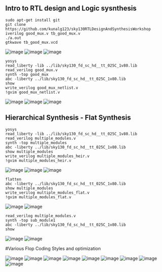 ## Intro to RTL design and Logic sysnthesis
    sudo apt-get install git 
    git clone https://github.com/kunalg123/sky130RTLDesignAndSynthesisWorkshop
    iverilog good_mux.v tb_good_mux.v
    ./a.out
    gtkwave tb_good_mux.vcd
    
![image](https://github.com/saivardhan3333/VSD-HD/assets/60193705/cc01300a-7138-4dc5-8486-c7c14e6fb597)
![image](https://github.com/saivardhan3333/VSD-HD/assets/60193705/a27021f3-44cb-4423-ba46-49aba9d543b9)
![image](https://github.com/saivardhan3333/VSD-HD/assets/60193705/1928beb6-abd2-457a-9718-31a38ffa8846)

    yosys
    read_liberty -lib ../lib/sky130_fd_sc_hd__tt_025C_1v80.lib
    read_verilog good_mux.v
    synth -top good_mux
    abc -liberty ../lib/sky130_fd_sc_hd__tt_025C_1v80.lib
    show
    write_verilog good_mux_netlist.v
    !gvim good_mux_netlist.v

![image](https://github.com/saivardhan3333/VSD-HD/assets/60193705/9421527c-4e47-4ac9-b6eb-20bdf9ab09a0)
![image](https://github.com/saivardhan3333/VSD-HD/assets/60193705/2a300b8a-46e4-4f10-8929-eccdfe83f5da)
![image](https://github.com/saivardhan3333/VSD-HD/assets/60193705/25bfe245-332d-4b9b-85f7-ccd3480b18fc)

## Hierarchical Synthesis - Flat Synthesis

    yosys
    read_liberty -lib ../lib/sky130_fd_sc_hd__tt_025C_1v80.lib
    read_verilog multiple_modules.v
    synth -top multiple_modules
    abc -liberty ../lib/sky130_fd_sc_hd__tt_025C_1v80.lib
    show multiple_modules
    write_verilog multiple_modules_heir.v
    !gvim multiple_modules_heir.v

![image](https://github.com/saivardhan3333/VSD-HD/assets/60193705/660fc878-aa18-4917-af9e-f82ebb62f536)
![image](https://github.com/saivardhan3333/VSD-HD/assets/60193705/599b1be8-a56b-43e6-887e-0b72258b1acd)
![image](https://github.com/saivardhan3333/VSD-HD/assets/60193705/fdaa8626-0b57-46d4-98e8-ba4eb0f93205)

    flatten
    abc -liberty ../lib/sky130_fd_sc_hd__tt_025C_1v80.lib
    show multiple_modules
    write_verilog multiple_modules_flat.v
    !gvim multiple_modules_flat.v

![image](https://github.com/saivardhan3333/VSD-HD/assets/60193705/c5c81aa7-4fd7-4be8-b29d-db6b6b5e50e8)
![image](https://github.com/saivardhan3333/VSD-HD/assets/60193705/1024687c-8d51-4a89-8da9-7e87e8227291)

    read_verilog multiple_modules.v
    synth -top sub_module1
    abc -liberty ../lib/sky130_fd_sc_hd__tt_025C_1v80.lib
    show 
![image](https://github.com/saivardhan3333/VSD-HD/assets/60193705/7fbe75e7-9e30-4714-8dc0-38c7208fdfbf)
![image](https://github.com/saivardhan3333/VSD-HD/assets/60193705/630d9bdf-6a39-4e8e-b7c1-b216f312ac0e)

#Various Flop Coding Styles and optimization

![image](https://github.com/saivardhan3333/VSD-HD/assets/60193705/b3b76eaa-a333-4bb1-bf80-6b15c1905bf8)
![image](https://github.com/saivardhan3333/VSD-HD/assets/60193705/aca25a04-4b6e-4ed8-9fed-0eb604384dcc)
![image](https://github.com/saivardhan3333/VSD-HD/assets/60193705/03189f90-29ee-4598-ab35-db7644a625a2)
![image](https://github.com/saivardhan3333/VSD-HD/assets/60193705/35d1dc8e-6ad1-49d6-9551-48d920315e39)
![image](https://github.com/saivardhan3333/VSD-HD/assets/60193705/8e3866fb-089d-45ef-8431-1ead64b041cb)
![image](https://github.com/saivardhan3333/VSD-HD/assets/60193705/d77a5eba-ee1a-4639-8bbe-f3e36d965a8a)
![image](https://github.com/saivardhan3333/VSD-HD/assets/60193705/2a9835d2-f9a2-49e6-989b-a4edf9696e07)
![image](https://github.com/saivardhan3333/VSD-HD/assets/60193705/2a65eeb3-0977-44ef-9f2a-6a4db6e8d85f)
![image](https://github.com/saivardhan3333/VSD-HD/assets/60193705/491071f5-9a71-46ee-9242-20147745cece)


    

